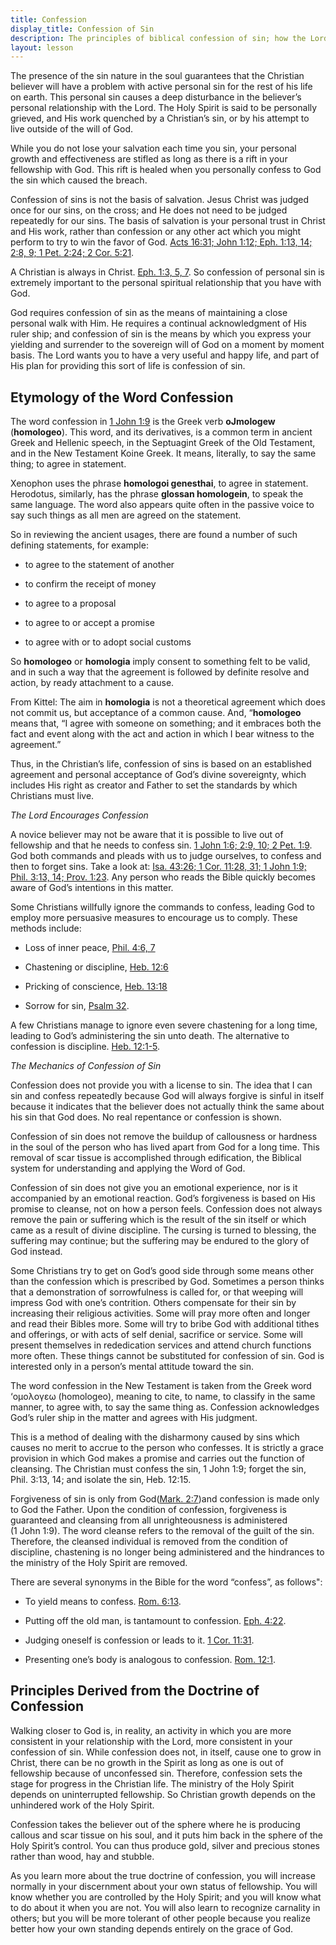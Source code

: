 ```yaml
---
title: Confession
display_title: Confession of Sin
description: The principles of biblical confession of sin; how the Lord's grace provision makes it possible for a Christian to stay in fellowship.
layout: lesson
---
```


The presence of the sin nature in the soul guarantees that the Christian believer will have a problem with active personal sin for the rest of his life on earth. This personal sin causes a deep disturbance in the believer’s personal relationship with the Lord. The Holy Spirit is said to be personally grieved, and His work quenched by a Christian’s sin, or by his attempt to live outside of the will of God.

While you do not lose your salvation each time you sin, your personal growth and effectiveness are stifled as long as there is a rift in your fellowship with God. This rift is healed when you personally confess to God the sin which caused the breach.

Confession of sins is not the basis of salvation. Jesus Christ was judged once for our sins, on the cross; and He does not need to be judged repeatedly for our sins. The basis of salvation is your personal trust in Christ and His work, rather than confession or any other act which you might perform to try to win the favor of God. [Acts 16:31; John 1:12; Eph. 1:13, 14; 2:8, 9; 1 Pet. 2:24; 2 Cor. 5:21](http://www.biblegateway.com/passage/?search=Acts+16%3A31%3B+John 1%3A12%3B+Eph.+1%3A13-14%2C+2%3A8-9%3B+1+Pet.+2%3A24%3B+2Cor.+5%3A21%3B).

A Christian is always in Christ. [Eph. 1:3, 5, 7](http://www.biblegateway.com/passage/?search=Eph.+1%3A3%2C+5%2C+7). So confession of personal sin is extremely important to the personal spiritual relationship that you have with God. 

God requires confession of sin as the means of maintaining a close personal walk with Him. He requires a continual acknowledgment of His ruler ship; and confession of sin is the means by which you express your yielding and surrender to the sovereign will of God on a moment by moment basis. The Lord wants you to have a very useful and happy life,
and part of His plan for providing this sort of life is confession of sin.

**Etymology of the Word Confession**
--------------------------------

The word confession in [1 John 1:9](http://www.biblegateway.com/passage/?search=1+John+1%3A9) is the Greek verb **oJmologew** (**homologeo**). This word, and its derivatives, is a common term in ancient Greek and Hellenic speech, in the Septuagint Greek of the Old Testament, and in the New Testament Koine Greek. It means, literally, to say the same thing; to agree in statement.

Xenophon uses the phrase **homologoi genesthai**, to agree in statement. Herodotus, similarly, has the phrase **glossan homologein**, to speak the same language. The word also appears quite often in the passive voice to say such things as all men are agreed on the statement.

So in reviewing the ancient usages, there are found a number of such defining statements, for example:

* to agree to the statement of another

* to confirm the receipt of money

* to agree to a proposal

* to agree to or accept a promise

* to agree with or to adopt social customs

So **homologeo** or **homologia** imply consent to something felt to be valid, and in such a way that the agreement is followed by definite resolve and action, by ready attachment to a cause.

From Kittel: The aim in **homologia** is not a theoretical agreement which does not commit us, but acceptance of a common cause. And, “**homologeo** means that, “I agree with someone on something; and it embraces both the fact and event along with the act and action in which I bear witness to the agreement.”

Thus, in the Christian’s life, confession of sins is based on an established agreement and personal acceptance of God’s divine
sovereignty, which includes His right as creator and Father to set the standards by which Christians must live.

*The Lord Encourages Confession*

A novice believer may not be aware that it is possible to live out of fellowship and that he needs to confess sin. [1 John 1:6; 2:9, 10; 2 Pet. 1:9](http://www.biblegateway.com/passage/?search=1+John+1%3A6%3B+2%3A9%2C+10%3B+2Pet.+1%3A9). God both commands and pleads with us to judge ourselves, to confess and then to forget sins. Take a look at: [Isa. 43:26; 1 Cor. 11:28, 31; 1 John 1:9; Phil. 3:13, 14; Prov. 1:23](http://www.biblegateway.com/passage/?search=Isa.+43%3A26%3B+1Cor.+11%3A28%2C+31%3B+1John%C2%A01%3A9%3B+Phil.+3%3A13-14%3B+Proverbs+1%3A23). Any person who reads the Bible quickly becomes aware of God’s intentions in this matter.

Some Christians willfully ignore the commands to confess, leading God to employ more persuasive measures to encourage us to comply. These methods include:

* Loss of inner peace, [Phil. 4:6, 7](http://www.biblegateway.com/passage/?search=Phil.+4%3A6-7)

* Chastening or discipline, [Heb. 12:6](http://www.biblegateway.com/passage/?search=Heb.+12%3A6)

* Pricking of conscience, [Heb. 13:18](http://www.biblegateway.com/passage/?search=Heb.+13%3A18)

* Sorrow for sin, [Psalm 32](http://www.biblegateway.com/passage/?search=Psalm+32).

A few Christians manage to ignore even severe chastening for a long time, leading to God’s administering the sin unto death. The alternative to confession is discipline. [Heb. 12:1-5](http://www.biblegateway.com/passage/?search=Heb.+12%3A1-5).

*The Mechanics of Confession of Sin*

Confession does not provide you with a license to sin. The idea that I can sin and confess repeatedly because God will always forgive is sinful in itself because it indicates that the believer does not actually think the same about his sin that God does. No real repentance or confession is shown.

Confession of sin does not remove the buildup of callousness or hardness in the soul of the person who has lived apart from God for a long time. This removal of scar tissue is accomplished through edification, the Biblical system for understanding and applying the Word of God.

Confession of sin does not give you an emotional experience, nor is it accompanied by an emotional reaction. God’s forgiveness is based on His promise to cleanse, not on how a person feels. Confession does not always remove the pain or suffering which is the result of the sin itself or which came as a result of divine discipline. The cursing is turned to blessing, the suffering may continue; but the suffering may be endured to the glory of God instead.

Some Christians try to get on God’s good side through some means other than the confession which is prescribed by God. Sometimes a person thinks that a demonstration of sorrowfulness is called for, or that weeping will impress God with one’s contrition. Others compensate for their sin by increasing their religious activities. Some will pray more often and longer and read their Bibles more. Some will try to bribe God with additional tithes and offerings, or with acts of self denial, sacrifice or service. Some will present themselves in rededication services and attend church functions more often. These things cannot be substituted for confession of sin. God is interested only in a person’s mental attitude toward the sin.

The word confession in the New Testament is taken from the Greek word ‘ομολογεω (homologeo), meaning to cite, to name, to classify in the same manner, to agree with, to say the same thing as. Confession acknowledges God’s ruler ship in the matter and agrees with His judgment.

This is a method of dealing with the disharmony caused by sins which causes no merit to accrue to the person who confesses. It is strictly a grace provision in which God makes a promise and carries out the function of cleansing. The Christian must confess the sin, 1 John 1:9; forget the sin, Phil. 3:13, 14; and isolate the sin, Heb. 12:15.

Forgiveness of sin is only from God([Mark. 2:7](http://www.biblegateway.com/passage/?search=Mark.+2%3A7))and confession is made only to God the Father. Upon the condition of confession, forgiveness is guaranteed and cleansing from all unrighteousness is administered (1 John 1:9). The word cleanse refers to the removal of the guilt of the sin. Therefore, the cleansed individual is removed from the condition of discipline, chastening is no longer being administered and the hindrances to the ministry of the Holy Spirit are removed.

There are several synonyms in the Bible for the word “confess”, as follows":

* To yield means to confess. [Rom. 6:13](http://www.biblegateway.com/passage/?search=Rom.+6%3A13).

* Putting off the old man, is tantamount to confession. [Eph. 4:22](http://www.biblegateway.com/passage/?search=Eph.+4%3A22).

* Judging oneself is confession or leads to it. [1 Cor. 11:31](http://www.biblegateway.com/passage/?search=1+Cor.+11%3A31).

* Presenting one’s body is analogous to confession. [Rom. 12:1](http://www.biblegateway.com/passage/?search=Rom.+12%3A1).

**Principles Derived from the Doctrine of Confession**
--------------------------------------------------

Walking closer to God is, in reality, an activity in which you are more consistent in your relationship with the Lord, more consistent in your confession of sin. While confession does not, in itself, cause one to grow in Christ, there can be no growth in the Spirit as long as one is out of fellowship because of unconfessed sin. Therefore, confession sets the stage for progress in the Christian life. The ministry of the Holy Spirit depends on uninterrupted fellowship. So Christian growth depends
on the unhindered work of the Holy Spirit.

Confession takes the believer out of the sphere where he is producing callous and scar tissue on his soul, and it puts him back in the sphere of the Holy Spirit’s control. You can thus produce gold, silver and precious stones rather than wood, hay and stubble.

As you learn more about the true doctrine of confession, you will increase normally in your discernment about your own status of fellowship. You will know whether you are controlled by the Holy Spirit; and you will know what to do about it when you are not. You will also learn to recognize carnality in others; but you will be more tolerant of other people because you realize better how your own standing depends entirely on the grace of God.

